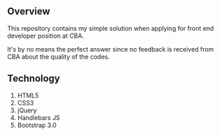 ## Overview

This repository contains my simple solution when applying for front end developer position at CBA.

It's by no means the perfect answer since no feedback is received from CBA about the quality of the codes.

## Technology
1. HTML5
2. CSS3
3. jQuery
4. Handlebars JS
5. Bootstrap 3.0
